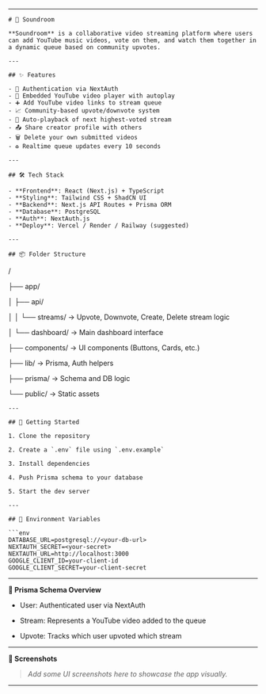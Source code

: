 
* * * * *

```
# 🎵 Soundroom

**Soundroom** is a collaborative video streaming platform where users can add YouTube music videos, vote on them, and watch them together in a dynamic queue based on community upvotes.

---

## ✨ Features

- 🔐 Authentication via NextAuth
- 🎥 Embedded YouTube video player with autoplay
- ➕ Add YouTube video links to stream queue
- 📈 Community-based upvote/downvote system
- 🔁 Auto-playback of next highest-voted stream
- 📤 Share creator profile with others
- 🗑 Delete your own submitted videos
- ♻️ Realtime queue updates every 10 seconds

---

## 🛠️ Tech Stack

- **Frontend**: React (Next.js) + TypeScript
- **Styling**: Tailwind CSS + ShadCN UI
- **Backend**: Next.js API Routes + Prisma ORM
- **Database**: PostgreSQL
- **Auth**: NextAuth.js
- **Deploy**: Vercel / Render / Railway (suggested)

---

## 📦 Folder Structure
```

/

├── app/

│  ├── api/

│  │  └── streams/ → Upvote, Downvote, Create, Delete stream logic

│  └── dashboard/ → Main dashboard interface

├── components/  → UI components (Buttons, Cards, etc.)

├── lib/ → Prisma, Auth helpers

├── prisma/  → Schema and DB logic

└── public/  → Static assets

```
---

## 🚀 Getting Started

1. Clone the repository

2. Create a `.env` file using `.env.example`

3. Install dependencies

4. Push Prisma schema to your database

5. Start the dev server

---

## 🔐 Environment Variables

```env
DATABASE_URL=postgresql://<your-db-url>
NEXTAUTH_SECRET=<your-secret>
NEXTAUTH_URL=http://localhost:3000
GOOGLE_CLIENT_ID=your-client-id
GOOGLE_CLIENT_SECRET=your-client-secret
```

* * * * *

**🧩 Prisma Schema Overview**

-  User: Authenticated user via NextAuth

-  Stream: Represents a YouTube video added to the queue

-  Upvote: Tracks which user upvoted which stream

* * * * *

**📸 Screenshots**

> *Add some UI screenshots here to showcase the app visually.*

* * * * *

